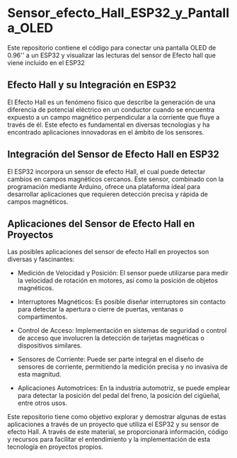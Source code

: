 # Sensor_efecto_Hall_ESP32_y_Pantalla_OLED
Este repositorio contiene el código para conectar una pantalla OLED de 0.96'' a un ESP32 y visualizar las lecturas del sensor de Efecto hall que viene incluido en el ESP32 
## Efecto Hall y su Integración en ESP32
El Efecto Hall es un fenómeno físico que describe la generación de una diferencia de potencial eléctrico en un conductor cuando se encuentra expuesto a un campo magnético perpendicular a la corriente que fluye a través de él. Este efecto es fundamental en diversas tecnologías y ha encontrado aplicaciones innovadoras en el ámbito de los sensores.

## Integración del Sensor de Efecto Hall en ESP32

El ESP32 incorpora un sensor de efecto Hall, el cual puede detectar cambios en campos magnéticos cercanos. Este sensor, combinado con la programación mediante Arduino, ofrece una plataforma ideal para desarrollar aplicaciones que requieren detección precisa y rápida de campos magnéticos.

## Aplicaciones del Sensor de Efecto Hall en Proyectos

Las posibles aplicaciones del sensor de efecto Hall en proyectos son diversas y fascinantes:

- Medición de Velocidad y Posición: El sensor puede utilizarse para medir la velocidad de rotación en motores, así como la posición de objetos magnéticos.

- Interruptores Magnéticos: Es posible diseñar interruptores sin contacto para detectar la apertura o cierre de puertas, ventanas o compartimentos.

- Control de Acceso: Implementación en sistemas de seguridad o control de acceso que involucren la detección de tarjetas magnéticas o dispositivos similares.

- Sensores de Corriente: Puede ser parte integral en el diseño de sensores de corriente, permitiendo la medición precisa y no invasiva de esta magnitud.

- Aplicaciones Automotrices: En la industria automotriz, se puede emplear para detectar la posición del pedal del freno, la posición del cigüeñal, entre otros usos.

Este repositorio tiene como objetivo explorar y demostrar algunas de estas aplicaciones a través de un proyecto que utiliza el ESP32 y su sensor de efecto Hall. A través de este material, se proporcionará información, código y recursos para facilitar el entendimiento y la implementación de esta tecnología en proyectos propios.
